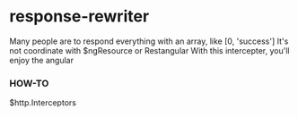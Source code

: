 response-rewriter
=================

Many people are to respond everything with an array, like [0, 'success']
It's not coordinate with $ngResource or Restangular
With this intercepter, you'll enjoy the angular

### HOW-TO

$http.Interceptors
